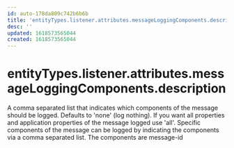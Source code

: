 ```yaml
---
id: auto-178da809c742b6b6b
title: 'entityTypes.listener.attributes.messageLoggingComponents.description'
desc: ''
updated: 1618573565044
created: 1618573565044
---
```

# entityTypes.listener.attributes.messageLoggingComponents.description

A comma separated list that indicates which components of the message should be logged. Defaults to &#39;none&#39; (log nothing). If you want all properties and application properties of the message logged use &#39;all&#39;. Specific components of the message can be logged by indicating the components via a comma separated list. The components are message-id